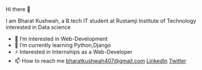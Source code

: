 Hi there 👋 

I am Bharat Kushwah, a B.tech IT student at Rustamji Institute of Technology interested in Data science
- 👀 I’m interested in Web-Development
- 🌱 I’m currently learning Python,Django
- ⚡ Interested in Internships as a  Web-Developer
- 📫 How to reach me bharatkushwah407@gmail.com    [LinkedIn](https://www.linkedin.com/in/bharat-kushwah-3a2029208/)    [Twitter](https://twitter.com/BharatK407) 
